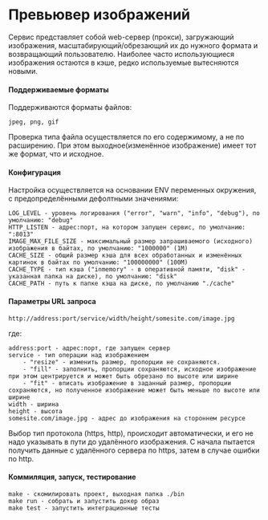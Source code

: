 # Превьювер изображений

Сервис представляет собой web-сервер (прокси), загружающий изображения, масштабирующий/обрезающий их до нужного формата 
и возвращающий пользователю.
Наиболее часто использующиеся изображения остаются в кэше, редко используемые вытесняются новыми.

#### Поддерживаемые форматы

Поддерживаются форматы файлов:
    
    jpeg, png, gif

Проверка типа файла осуществляется по его содержимому, а не по расширению.
При этом выходное(изменённое изображение) имеет тот же формат, что и исходное.

#### Конфигурация

Настройка осуществляется на основании ENV переменных окружения, с предопределёнными дефолтными значениями:

    LOG_LEVEL - уровень логирования ("error", "warn", "info", "debug"), по умолчанию: "debug"
    HTTP_LISTEN - адрес:порт, на котором запущен сервис, по умолчанию: ":8013"
    IMAGE_MAX_FILE_SIZE - максимальный размер запрашиваемого (исходного) изображения в байтах, по умолчанию: "1000000" (1M)
    CACHE_SIZE - общий размер кэша для всех обработанных и изменённых картинок в байтах по умолчанию: "100000000" (100M)
    CACHE_TYPE - тип кэша ("inmemory" - в оперативной памяти, "disk" - указанная папка на диске), по умолчанию: "disk"
    CACHE_PATH - путь к папке кэша на диске, по умолчанию "./cache"
    
#### Параметры URL запроса

    http://address:port/service/width/height/somesite.com/image.jpg
    
где: 

    address:port - адрес:порт, где запущен сервер
    service - тип операции над изображением 
        - "resize" - изменить размер, пропорции не сохраняются. 
        - "fill" - заполнить, пропорции сохраняются, исходное изображение при этом центрируется и может быть обрезано по высоте или ширине
        - "fit" - вписать изображение в заданный размер, пропорции сохраняются, но полученное изображение может быть меньше по высоте или ширине
    width - ширина
    height - высота 
    somesite.com/image.jpg - адрес до изображения на стороннем ресурсе
    
Выбор тип протокола (https, http), происходит автоматически, и его не надо указывать в пути до удалённого изображения. 
С начала пытается получить данные с удалённого сервера по https, затем в случае ошибки по http.

#### Коммиляция, запуск, тестирование

    make - скомилировать проект, выходная папка ./bin
    make run - собрать и запустить докер образ
    make test - запустить интеграционные тесты
